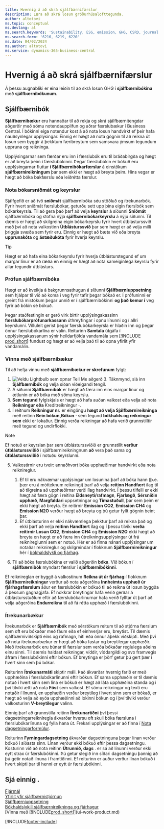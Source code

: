 ```yaml
---
title: Hvernig á að skrá sjálfbærnifærslur
description: Læra að skrá losun gróðurhúsalofttegunda.
author: altotovi
ms.topic: conceptual
ms.devlang: al
ms.search.keywords: 'Sustainability, ESG, emission, GHG, CSRD, journal'
ms.search.form: '6216, 6219, 6220'
ms.date: 04/02/2024
ms.author: altotovi
ms.service: dynamics-365-business-central
---
```


# Hvernig á að skrá sjálfbærnifærslur  

Á þessu augnabliki er eina leiðin til að skrá losun GHG í **sjálfbærnibókina** með **sjálfbærnibókunum**.   

## Sjálfbærnibók  

**Sjálfbærnibækur** eru hannaðar til að rekja og skrá sjálfbærnitengdar aðgerðir með sömu notendaupplifun og aðrar færslubækur í Business Central. Í bókinni eiga notendur kost á að nota losun handvirkt ef þeir hafa nauðsynlegar upplýsingar. Einnig er hægt að nota gögnin til að reikna út losun sem byggir á þekktum færibreytum sem samsvara ýmsum tegundum uppruna og reikninga. 

Upplýsingarnar sem færðar eru inn í færslubók eru til bráðabirgða og hægt er að breyta þeim í færslubókinni. Þegar færslubókin er bókuð eru upplýsingarnar fluttar **í Sjálfbærnibókarfærslur** á einstökum **sjálfbærnireikningum** þar sem ekki er hægt að breyta þeim. Hins vegar er hægt að bóka bakfærslu eða leiðrétta færslur.  

### Nota bókarsniðmát og keyrslur 

Sjálfgefið er að tvö **sniðmát** sjálfbærnibóka séu stöðluð og ítrekunarbók. Fyrir hvert sniðmát færslubókar, geturðu sett upp þína eigin færslbók sem bókarkeyrsla. Til að gera það þarf að velja **keyrslur** á síðunni **Sniðmát** sjálfbærnibóka og stofna nýja **sjálfbærnibókarkeyrslu** á nýju síðunni. Til dæmis er hægt að skilgreina eigin bókarkeyrslu fyrir hvert útblásturssvið með því að nota valkostinn **Útblásturssvið** þar sem hægt er að velja milli þriggja svæða sem fyrir eru. Einnig er hægt að bæta við eða breyta **upprunakóta** og **ástæðukóta** fyrir hverja keyrslu. 

>[!TIP]
>Hægt er að hafa eina bókarkeyrslu fyrir hverja útblásturstegund ef um margar línur er að ræða en einnig er hægt að nota sameiginlega keyrslu fyrir allar tegundir útblásturs.   

### Prófun sjálfbærnibóka 

Hægt er að kveikja á bakgrunnsathugun á síðunni **Sjálfbærniuppsetning** sem hjálpar til við að koma í veg fyrir tafir þegar bókað er. Í prófuninni er greint frá mistökum þegar unnið er í sjálfbærnibókinni **og það kemur í** veg fyrir að bókin sé bókuð.  

Þegar staðfestingin er gerð virk birtir upplýsingakassinn **færslubókarprófunarkassann** úthreyfingar í opnu línunni og í allri keyrslunni. Villuleit gerist þegar færslubókarkeyrsla er hlaðin inn og þegar önnur færslubókarlína er valin. Reiturinn **Samtala** útgáfa í upplýsingakassanum sýnir heildarfjölda vandamála sem [!INCLUDE [prod_short](includes/prod_short.md)] fundust og hægt er að velja það til að opna yfirlit yfir vandamálin. 

### Vinna með sjálfbærnibækur 

Til að hefja vinnu með **sjálfbærnibækur er skrefunum** fylgt:   

1.  ![Veldu Lightbulb sem opnar Tell Me aðgerð 3.](media/ui-search/search_small.png "Segðu mér hvað þú vilt gera") Táknmynd, slá inn **Sjálfbærnibók** og velja síðan viðeigandi tengil. 
2. Á síðunni **Sjálfbærnibók** er hægt að færa inn eins margar línur og ætlunin er að bóka með sömu keyrslu.  
3.  **Sem tegund** fylgiskjals er hægt að hafa auðan valkost eða velja að nota **Reikningur eða** Kreditreikningur **·**.  
4. Í reitnum **Reikningur nr.** er eingöngu **hægt að velja Sjálfbærnireikninga** með reitinn **Bein bókun,Bókun**  **·**  sem tegund **bókhalds og reikningur sem** ekki er lokaður. Einnig verða reikningar að hafa verið grunnstilltir með tegund og undirflokki.  

>[!NOTE]
>Ef notuð er keyrslan þar sem útblásturssviðið er grunnstillt **verður útblásturssviðið** í sjálfbærnireikningnum **að** vera það sama og **útblásturssviðið** í notuðu keyrslunni.  

5. Valkostirnir eru tveir: annaðhvort bóka upphæðirnar handvirkt eða nota reiknireglur.   

    1. Ef til eru nákvæmar upplýsingar um losunina þarf að bóka hann (þ.e. þær eru á mótteknum reikningi) þarf að velja **reitinn Handfært** ílag til að tilgreina að upphæðirnar verði ílag handvirkt. Í þessu tilfelli er ekki hægt að færa gögn í reitina **Eldsneyti/rafmagn**, **Fjarlægð**, **Sérsniðin upphæð**, **Margfaldari** uppsetningar og **Tímastuðull**, þar sem þeim er ekki hægt að breyta. En reitirnir **Emission CO2**, **Emission CH4** og **Emission N2O** verður hægt að breyta og þú getur fyllt gögnin beint þar. 
    2. Ef útblásturinn er ekki nákvæmlega þekktur þarf að reikna það og ekki þarf að velja **reitinn Handfært** ílag og í þessu tilviki **verða reitirnir Losun CO2**, **Emission CH4** og **Emission N2O** ekki hægt að breyta en hægt er að færa inn útreikningsupplýsingar út frá reiknireglunni sem er notuð. Hér er að finna nánari upplýsingar um notaðar reiknireglur og skilgreindar í flokknum **Sjálfbærnireikningur** hér í [bókhaldslykli og fjárhag](finance-sustainability-accounts-ledger.md#account-categories).
    
7. Til að bóka færslubókina er valið aðgerðin **bóka**. Við bókun í **sjálfbærnibók** myndast færslur í **sjálfbærnibókinni**. 

Ef reiknireglan er byggð á valkostinum **Reikna út úr fjárhag** í flokknum **Sjálfbærnireikningur** verður að nota aðgerðina **Innheimta upphæð úr fjárhagsfærslum** áður en færslubókin er bókuð til að reikna út losun byggða á þessum gagnagjafa. Ef nokkrar breytingar hafa verið gerðar á útblástursstuðlum eftir að færslubókarlínurnar hafa verið fylltar út þarf að velja aðgerðina **Endurreikna** til að fá rétta upphæð í færslubókinni.  

### Ítrekunarbækur 

Ítrekunarbók er **Sjálfbærnibók** með sérstökum reitum til að stjórna færslum sem oft eru bókaðar með fáum eða ef einhverjar eru, breytist. Til dæmis sjálfbærniviðskipti eins og rafmagn, hiti eða önnur áþekk viðskipti. Með því að nota ítrekunarbækur er hægt að bóka fastar og breytilegar upphæðir. Með ítrekunarbók eru búnar til færslur sem verða bókaðar reglulega aðeins einu sinni. Til dæmis haldast reikningar, víddir, víddargildi og svo framvegis áfram í færslubókinni eftir bókun. Ef breytinga er þörf getur þú gert þær í hvert sinn sem þú bókar. 

Reiturinn **Ítrekunarmáti** skiptir máli. Það ákvarðar hvernig farið er með upphæðina í færslubókarlínunni eftir bókun. Ef sama upphæðin er til dæmis notuð í hvert sinn sem lína er bókuð er hægt að láta upphæðina standa og í því tilviki ætti að nota **Föst** sem valkost. Ef sömu reikningar og texti eru notaðir í línunni, en upphæðin verður breytileg í hvert sinn sem er bókað, er hægt að velja að eyða upphæðinni að lokinni bókun og í því tilviki verður valkosturinn **V-breytilegur** valinn. 

Einnig þarf að grunnstilla reitinn **Ítrekunartíðni** því þessi dagsetningarreikniregla ákvarðar hversu oft skuli bóka færsluna í færslubókarlínuna og fylla hana út. Frekari upplýsingar er að finna í [Nota dagsetningarformúlur](ui-enter-date-ranges.md#use-date-formulas).  

Reiturinn **Fyrningardagsetning** ákvarðar dagsetninguna þegar línan verður bókuð í síðasta sinn. Línan verður ekki bókuð eftir þessa dagsetningu. Kosturinn við að nota reitinn **Útrunnið, dags** . er sá að línunni verður ekki eytt strax úr færslubókinni. Þú getur slegið inn síðari dagsetningu þannig að þú getir notað línuna í framtíðinni. Ef reiturinn er auður verður línan bókuð í hvert skipti þar til henni er eytt úr færslubókinni.  

## Sjá einnig .  
[Fjármál](finance.md)    
[Yfirlit yfir sjálfbærnistjórnun](finance-manage-sustainability.md)   
[Sjálfbærniuppsetning](finance-sustainability-setup.md)   
[Bókhaldslykill sjálfbærnireikninga og fjárhagur](finance-sustainability-accounts-ledger.md)   
[Vinna með [!INCLUDE[prod_short](includes/prod_short.md)]](ui-work-product.md)   

[!INCLUDE[footer-include](includes/footer-banner.md)]
